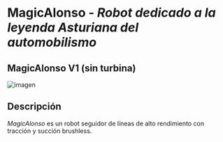# MagicAlonso - _Robot dedicado a la leyenda Asturiana del automobilismo_

## MagicAlonso V1 (sin turbina)

![imagen](MagicAlonsoV1_ensamblado.png)

## Descripción
_MagicAlonso_ es un robot seguidor de líneas de alto rendimiento con tracción y succión brushless. 